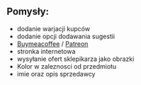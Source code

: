 ## Pomysły:
- dodanie warjacji kupców
- dodanie opcji dodawania sugestii
- [Buymeacoffee](www.buymeacoffee.com) / [Patreon](www.patreon.com)
- stronka internetowa
- wysyłanie ofert sklepikarza jako obrazki
- Kolor w zaleznosci od przedmiotu
- imie oraz opis sprzedawcy  